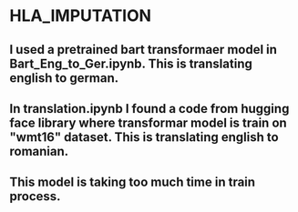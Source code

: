 # HLA_IMPUTATION
## I used a pretrained bart transformaer model in Bart_Eng_to_Ger.ipynb. This is translating english to german.
## In translation.ipynb I found a code from hugging face library where transformar  model is train on "wmt16" dataset. This is translating english to romanian.
## This model is taking too much time in train process. 
